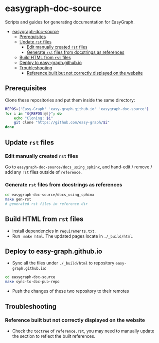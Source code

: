 # easygraph-doc-source

Scripts and guides for generating documentation for EasyGraph.

- [easygraph-doc-source](#easygraph-doc-source)
  - [Prerequisites](#prerequisites)
  - [Update `rst` files](#update-rst-files)
    - [Edit manually created `rst` files](#edit-manually-created-rst-files)
    - [Generate `rst` files from docstrings as references](#generate-rst-files-from-docstrings-as-references)
  - [Build HTML from `rst` files](#build-html-from-rst-files)
  - [Deploy to easy-graph.github.io](#deploy-to-easy-graphgithubio)
  - [Troubleshooting](#troubleshooting)
    - [Reference built but not correctly displayed on the website](#reference-built-but-not-correctly-displayed-on-the-website)

## Prerequisites

Clone these repositories and put them inside the same directory:

```bash
REPOS=('Easy-Graph' 'easy-graph.github.io' 'easygraph-doc-source')
for i in "${REPOS[@]}"; do
    echo "Cloning: $i"
    git clone "https://github.com/easy-graph/$i"
done
```

## Update `rst` files

### Edit manually created `rst` files

Go to `easygraph-doc-source/docs_using_sphinx`, and hand-edit / remove / add any `rst` files outside of `reference`.

### Generate `rst` files from docstrings as references


```bash
cd easygraph-doc-source/docs_using_sphinx
make gen-rst
# generated rst files in reference dir
```

## Build HTML from `rst` files

<!-- 1. Update the `.rst` file in `docs_using_sphinx`
2. Run terminal, changing work directory to `docs_using_sphinx`
3. run `python3 -m venv .env` for the virtual environment
4. run `source .env/bin/activate` to activate
5. run `pip install -r requirements.txt` to install dependencies -->
- Install dependencies in `requirements.txt`.
- Run ` make html`. The updated pages locate in `./_build/html`.

## Deploy to easy-graph.github.io

- Sync all the files under `./_build/html` to repository `easy-graph.github.io`:

```bash
cd easygraph-doc-source
make sync-to-doc-pub-repo
```

- Push the changes of these two repository to their remotes

## Troubleshooting

### Reference built but not correctly displayed on the website
- Check the `toctree` of `reference.rst`, you may need to manually update the section to reflect the built references.